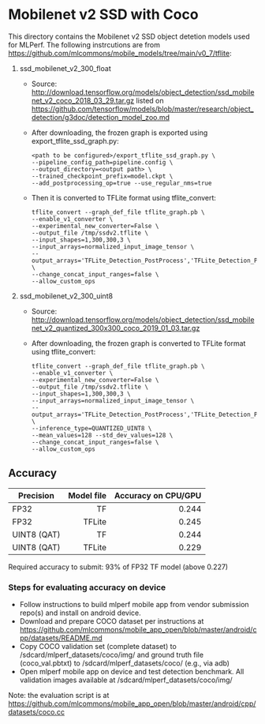 # Mobilenet v2 SSD with Coco 

This directory contains the Mobilenet v2 SSD object detetion models used for MLPerf. The following instrcutions are from https://github.com/mlcommons/mobile_models/tree/main/v0_7/tflite:

1.  ssd_mobilenet_v2_300_float

    *   Source:
        http://download.tensorflow.org/models/object_detection/ssd_mobilenet_v2_coco_2018_03_29.tar.gz
        listed on https://github.com/tensorflow/models/blob/master/research/object_detection/g3doc/detection_model_zoo.md
    *   After downloading, the frozen graph is exported using
        export_tflite_ssd_graph.py:

        ```
        <path to be configured>/export_tflite_ssd_graph.py \
        --pipeline_config_path=pipeline.config \
        --output_directory=<output path> \
        --trained_checkpoint_prefix=model.ckpt \
        --add_postprocessing_op=true --use_regular_nms=true
        ```

    *   Then it is converted to TFLite format using tflite_convert:

        ```
        tflite_convert --graph_def_file tflite_graph.pb \
        --enable_v1_converter \
        --experimental_new_converter=False \
        --output_file /tmp/ssdv2.tflite \
        --input_shapes=1,300,300,3 \
        --input_arrays=normalized_input_image_tensor \
        --output_arrays='TFLite_Detection_PostProcess','TFLite_Detection_PostProcess:1','TFLite_Detection_PostProcess:2','TFLite_Detection_PostProcess:3'  \
        --change_concat_input_ranges=false \
        --allow_custom_ops
        ```

2.  ssd_mobilenet_v2_300_uint8

    *   Source:
        http://download.tensorflow.org/models/object_detection/ssd_mobilenet_v2_quantized_300x300_coco_2019_01_03.tar.gz
    *   After downloading, the frozen graph is converted to TFLite format using
        tflite_convert:

        ```
        tflite_convert --graph_def_file tflite_graph.pb \
        --enable_v1_converter \
        --experimental_new_converter=False \
        --output_file /tmp/ssdv2.tflite \
        --input_shapes=1,300,300,3 \
        --input_arrays=normalized_input_image_tensor \
        --output_arrays='TFLite_Detection_PostProcess','TFLite_Detection_PostProcess:1','TFLite_Detection_PostProcess:2','TFLite_Detection_PostProcess:3'  \
        --inference_type=QUANTIZED_UINT8 \
        --mean_values=128 --std_dev_values=128 \
        --change_concat_input_ranges=false \
        --allow_custom_ops
        ```

## Accuracy

|Precision   | Model file | Accuracy on CPU/GPU | 
|------------|-----------:|--------------------:|
|FP32        | TF         | 0.244               |
|FP32        | TFLite     | 0.245               |
|UINT8 (QAT) | TF         | 0.244               |
|UINT8 (QAT) | TFLite     | 0.229               |

Required accuracy to submit: 93% of FP32 TF model (above 0.227)

### Steps for evaluating accuracy on device
* Follow instructions to build mlperf mobile app from vendor submission repo(s) and install on android device.  
* Download and prepare COCO dataset per instructions at https://github.com/mlcommons/mobile_app_open/blob/master/android/cpp/datasets/README.md  
* Copy COCO validation set (complete dataset) to /sdcard/mlperf_datasets/coco/img/ and ground truth file (coco_val.pbtxt) to /sdcard/mlperf_datasets/coco/ (e.g., via adb)  
* Open mlperf mobile app on device and test detection benchmark. All validation images available at /sdcard/mlperf_datasets/coco/img/  

Note: the evaluation script is at https://github.com/mlcommons/mobile_app_open/blob/master/android/cpp/datasets/coco.cc
